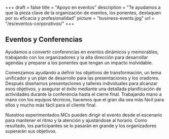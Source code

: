 +++
draft 			= false
title 			= "Apoyo en eventos"
description		= "Te ayudamos a que la pieza clave de la organización de eventos, los ponentes, destaquen por su eficacia y profesionalidad"
picture			= "business-events.jpg"
url 				= "/es/eventos-corporativos/"
+++

## Eventos y Conferencias

Ayudamos a convertir conferencias en eventos dinámicos y memorables, trabajando con los organizadores y la alta dirección para desarrollar agendas y preparar a los ponentes que tengan un impacto inolvidable.

Comenzamos ayudando a definir los objetivos de transformación, un tema unificador y un plan de desarrollo para las presentaciones y los oradores. Después diseñamos presentaciones y talleres individuales para alcanzar esos objetivos, y asegurar el éxito mediante una detallada planificación de actividades durante la conferencia hasta el cierre final. Trabajando mano a mano con los equipos técnicos, hacemos que el gran día sea más fácil para ellos y mucho más fácil para el cliente final.

Nuestros experimentados MCs pueden dirigir el evento desde el escenario para mantener el ritmo y la atención y ajustándose al horario. Como resultado, los participantes se lo pasarán en grande y los organizadores superarán sus objetivos.